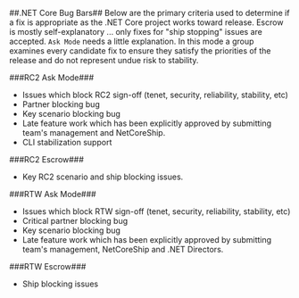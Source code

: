 ##.NET Core Bug Bars##
Below are the primary criteria used to determine if a fix is appropriate as the .NET Core project works toward release. Escrow is mostly self-explanatory ... only fixes for "ship stopping" issues are accepted. `Ask Mode` needs a little explanation. In this mode a group examines every candidate fix to ensure they satisfy the priorities of the release and do not represent undue risk to stability. 

###RC2 Ask Mode###
- Issues which block RC2 sign-off (tenet, security, reliability, stability, etc)
- Partner blocking bug
- Key scenario blocking bug
- Late feature work which has been explicitly approved by submitting team's management and NetCoreShip.
- CLI stabilization support

###RC2 Escrow###
- Key RC2 scenario and ship blocking issues.
	
###RTW Ask Mode###
- Issues which block RTW sign-off (tenet, security, reliability, stability, etc)
- Critical partner blocking bug
- Key scenario blocking bug
- Late feature work which has been explicitly approved by submitting team's management, NetCoreShip and .NET Directors.

###RTW Escrow###
- Ship blocking issues